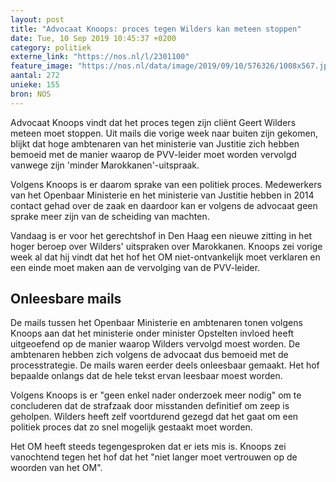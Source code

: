 ```yaml
---
layout: post
title: "Advocaat Knoops: proces tegen Wilders kan meteen stoppen"
date: Tue, 10 Sep 2019 10:45:37 +0200
category: politiek
externe_link: "https://nos.nl/l/2301100"
feature_image: "https://nos.nl/data/image/2019/09/10/576326/1008x567.jpg"
aantal: 272
unieke: 155
bron: NOS
---
```


<p>Advocaat Knoops vindt dat het proces tegen zijn cliënt Geert Wilders meteen moet stoppen. Uit mails die vorige week naar buiten zijn gekomen, blijkt dat hoge ambtenaren van het ministerie van Justitie zich hebben bemoeid met de manier waarop de PVV-leider moet worden vervolgd vanwege zijn 'minder Marokkanen'-uitspraak.</p>
<p>Volgens Knoops is er daarom sprake van een politiek proces. Medewerkers van het Openbaar Ministerie en het ministerie van Justitie hebben in 2014 contact gehad over de zaak en daardoor kan er volgens de advocaat geen sprake meer zijn van de scheiding van machten.</p>
<p>Vandaag is er voor het gerechtshof in Den Haag een nieuwe zitting in het hoger beroep over Wilders' uitspraken over Marokkanen. Knoops zei vorige week al dat hij vindt dat het hof het OM niet-ontvankelijk moet verklaren en een einde moet maken aan de vervolging van de PVV-leider.</p>
<h2>Onleesbare mails</h2>
<p>De mails tussen het Openbaar Ministerie en ambtenaren tonen volgens Knoops aan dat het ministerie onder minister Opstelten invloed heeft uitgeoefend op de manier waarop Wilders vervolgd moest worden. De ambtenaren hebben zich volgens de advocaat dus bemoeid met de processtrategie. De mails waren eerder deels onleesbaar gemaakt. Het hof bepaalde onlangs dat de hele tekst ervan leesbaar moest worden.</p>
<p>Volgens Knoops is er "geen enkel nader onderzoek meer nodig" om te concluderen dat de strafzaak door misstanden definitief om zeep is geholpen. Wilders heeft zelf voortdurend gezegd dat het gaat om een politiek proces dat zo snel mogelijk gestaakt moet worden.</p>
<p>Het OM heeft steeds tegengesproken dat er iets mis is. Knoops zei vanochtend tegen het hof dat het "niet langer moet vertrouwen op de woorden van het OM".</p>
